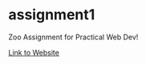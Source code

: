 # assignment1

Zoo Assignment for Practical Web Dev!

[Link to Website](https://hayleyrobin.github.io/assignment1/)

